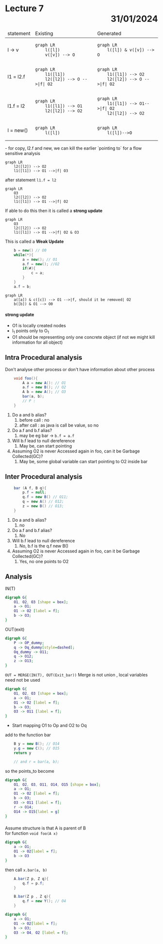 # Lecture 7 <div style="text-align:right"> 31/01/2024 </div>

<table>
<thead>
<td> statement </td> <td> Existing </td> <td> Generated </td>
</thead>
<tr>
<td> l -> v </td>
<td> 

```mermaid
graph LR
    l([l])
    v([v]) --> O
```

</td>
<td>


```mermaid
graph LR
    l([l]) & v([v]) --> O
```

</tr>
<tr>
<td> l1 = l2.f </td>
<td>


```mermaid
graph LR
    l1([l1])
    l2([l2]) --> O -->|f| O2
```

</td>
<td>

```mermaid
graph LR
    l1([l1]) --> O2
    l2([l2]) --> O -->|f| O2
```

</td>
</tr>

<tr>
<td>
l1.f = l2
</td>
<td>


```mermaid
graph LR
    l1([l1]) --> O1
    l2([l2]) --> O2
```

</td>
<td>

```mermaid
graph LR
    l1([l1]) --> O1-->|f| O2
    l2([l2]) --> O2
```

</td>
</tr>
<tr>
<td>
l = new()
</td>
<td>


```mermaid
graph LR
    l([l])
```

</td>
<td>


```mermaid
graph LR
    l([l])-->O
```

</td>
</tr>
</table>
- for copy, l2.f and new, we can kill the earlier `pointing to` for a flow sensitive analysis


```mermaid
graph LR
    l2([l2]) --> O2
    l1([l1]) --> O1 -->|f| O3
```
after statement `l1.f = l2`


```mermaid
graph LR
    O3
    l2([l2]) --> O2
    l1([l1]) --> O1 -->|f| O2
```
If able to do this then it is called a **strong update** 

```mermaid
graph LR
    O3
    l2([l2]) --> O2
    l1([l1]) --> O1 -->|f| O2 & O3
```
This is called a **Weak Update** 

```java
    b = new() // O0
    while(*){
        a = new(); // O1
        a.f = new(); //O2
        if(#){
            c = a;
        }
    }
    a.f = b;
```


```mermaid
graph LR
    a([a]) & c([c]) --> O1 -->|f, should it be removed| O2
    b([b]) & O1 --> O0
```

#### strong update
- O1 is locally created nodes
- l<sub>1</sub> points only to O<sub>1
- O1 should be representing only one concrete object (if not we might kill information for all object)


## Intra Procedural analysis
Don't analyse other process or don't have information about other process

```java
    void foo(){
        A a = new A(): // O1
        a.f = new B(); // O2
        A b = new A(); // O3
        bar(a, b);
        // P :
    }
```

1) Do a and b alias?
    1) before call : no
    2) after call : as java is call be value, so no
2) Do a.f and b.f alias?
    1) may be eg bar →  `b.f = a.f`
3) Will b.f lead to null dereference
    1) May be, can start pointing 
4) Assuming O2 is never Accessed again in foo, can it be Garbage Collected(GC)?
    1) May be, some global variable can start pointing to O2 inside bar  

## Inter Procedural analysis

```java
    bar (A f, B q){
        p.f = null;
        q.f = new B() // O11;
        q = new A() // O12;
        z = new B() // O13;
    }
```

1) Do a and b alias?
    1) no
2) Do a.f and b.f alias?
    1) No
3) Will b.f lead to null dereference
    1) No, b.f is the q.f new B()
4) Assuming O2 is never Accessed again in foo, can it be Garbage Collected(GC)?
    1) Yes, no one points to O2

## Analysis
IN(T)
```dot
digraph G{
    O1, O2, O3 [shape = box];
    a -> O1;
    O1 -> O2 [label = f];
    b -> O3;
}
```
OUT(exit)

```dot
digraph G{
    P -> OP_dummy;
    q -> Oq_dummy[style=dashed];
    Oq_dummy -> O11;
    q -> O12;
    z -> O13;
}
```
`OUT = MERGE(IN(T), OUT(Exit_bar))`
Merge is not union , local variables need not be used 

```dot
digraph G{
    O1, O2, O3 [shape = box];
    a -> O1;
    O1 -> O2 [label = f];
    b -> O3;
    O3 -> O11 [label = f];
}
```
- Start mapping O1 to Op and O2 to Oq

add to the function bar
```java
    B y = new B(); // O14
    y.g = new C(); // O15
    return y

    // and r = bar(a, b);
```

so the points_to become
```dot
digraph G{
    O1, O2, O3, O11, O14, O15 [shape = box];
    a -> O1;
    O1 -> O2 [label = f];
    b -> O3;
    O3 -> O11 [label = f];
    r -> O14;
    O14 -> O15[label = g]
}
```

### 

Assume structure is that A is parent of B  
for function `void foo(A x)`
```dot
digraph G{
    a -> O1;
    O1 -> O2[label = f];
    b -> O3
}
```
then call `x.bar(a, b)`

```java
    A.bar(Z p, Z q){
        q.f = p.f;
    }

    B.bar(Z p , Z q){
        q.f = new Y(); // O4
    }
```

```dot
digraph G{
    a -> O1;
    O1 -> O2[label = f];
    b -> O3;
    O3 -> O4, O2 [label = f];
}
```
